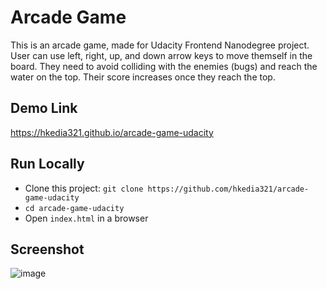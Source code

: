 # Arcade Game
This is an arcade game, made for Udacity Frontend Nanodegree project. User can use left, right, up, and down arrow keys to move themself in the board. They need to avoid colliding with the enemies (bugs) and reach the water on the top. Their score increases once they reach the top.

## Demo Link
https://hkedia321.github.io/arcade-game-udacity

## Run Locally

- Clone this project: `git clone https://github.com/hkedia321/arcade-game-udacity`
- `cd arcade-game-udacity`
- Open `index.html` in a browser


## Screenshot

![image](https://user-images.githubusercontent.com/17807257/46789082-4a789500-cd59-11e8-9165-e6a9e7e3e6ba.png)